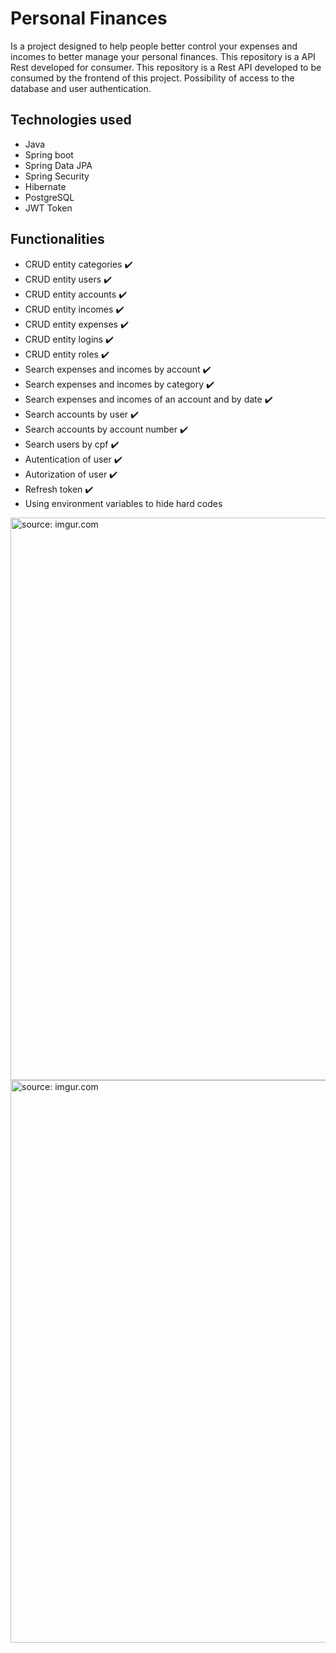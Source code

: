 # Personal Finances
Is a project designed to help people better control your expenses and incomes to better manage your personal finances.
This repository is a API Rest developed for consumer.
This repository is a Rest API developed to be consumed by the frontend of this project. Possibility of access to the database and user authentication.

## Technologies used 
  - Java
  - Spring boot
  - Spring Data JPA
  - Spring Security
  - Hibernate
  - PostgreSQL
  - JWT Token
   
## Functionalities
  - CRUD entity categories :heavy_check_mark:
  - CRUD entity users :heavy_check_mark:
  - CRUD entity accounts :heavy_check_mark:
  - CRUD entity incomes :heavy_check_mark:
  - CRUD entity expenses :heavy_check_mark:
  - CRUD entity logins :heavy_check_mark:
  - CRUD entity roles :heavy_check_mark:
  - Search expenses and incomes by account :heavy_check_mark:
  - Search expenses and incomes by category :heavy_check_mark:
  - Search expenses and incomes of an account and by date :heavy_check_mark:
  - Search accounts by user :heavy_check_mark:
  - Search accounts by account number :heavy_check_mark:
  - Search users by cpf :heavy_check_mark:
  - Autentication of user :heavy_check_mark:
  - Autorization of user :heavy_check_mark:
  - Refresh token :heavy_check_mark:
  - Using environment variables to hide hard codes

<img src="https://i.imgur.com/oeCsT6G.png" title="source: imgur.com" heigth="1000px" width="900px" />
<img src="https://i.imgur.com/wOPLNF8.png" title="source: imgur.com" heigth="1000px" width="900px" />
